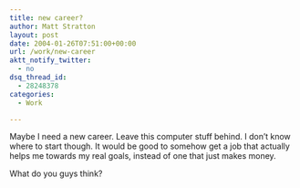 ```yaml
---
title: new career?
author: Matt Stratton
layout: post
date: 2004-01-26T07:51:00+00:00
url: /work/new-career
aktt_notify_twitter:
  - no
dsq_thread_id:
  - 28248378
categories:
  - Work

---
```

Maybe I need a new career. Leave this computer stuff behind. I don&#8217;t know where to start though. It would be good to somehow get a job that actually helps me towards my real goals, instead of one that just makes money.

What do you guys think?